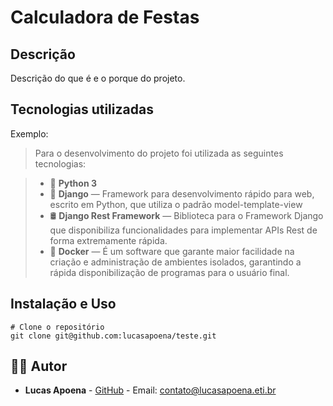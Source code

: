 # Calculadora de Festas

## Descrição
Descrição do que é e o porque do projeto.

## Tecnologias utilizadas

Exemplo:

> Para o desenvolvimento do projeto foi utilizada as seguintes tecnologias:

> - :snake: **Python 3** 
> - :snake:  **Django** — Framework para desenvolvimento rápido para web, escrito em Python, que utiliza o padrão model-template-view
> - :oil_drum: **Django Rest Framework** — Biblioteca para o Framework Django que disponibiliza funcionalidades para implementar APIs Rest de forma extremamente rápida.
> - :whale2: **Docker** — É um software que garante maior facilidade na criação e administração de ambientes isolados, garantindo a rápida disponibilização de programas para o usuário final.

## Instalação e Uso

```
# Clone o repositório
git clone git@github.com:lucasapoena/teste.git

```

## :man_technologist: Autor

- **Lucas Apoena** - [GitHub](https://github.com/lucasapoena) - Email: [contato@lucasapoena.eti.br](mailto:contato@lucasapoena.eti.br)

